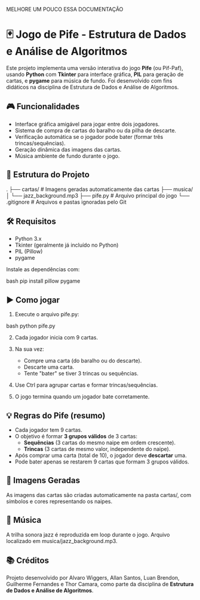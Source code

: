 MELHORE UM POUCO ESSA DOCUMENTAÇÃO
# 🃏 Jogo de Pife - Estrutura de Dados e Análise de Algoritmos

Este projeto implementa uma versão interativa do jogo **Pife** (ou Pif-Paf), usando **Python** com **Tkinter** para interface gráfica, **PIL** para geração de cartas, e **pygame** para música de fundo. Foi desenvolvido com fins didáticos na disciplina de Estrutura de Dados e Análise de Algoritmos.

## 🎮 Funcionalidades

- Interface gráfica amigável para jogar entre dois jogadores.
- Sistema de compra de cartas do baralho ou da pilha de descarte.
- Verificação automática se o jogador pode bater (formar três trincas/sequências).
- Geração dinâmica das imagens das cartas.
- Música ambiente de fundo durante o jogo.

## 🧩 Estrutura do Projeto

.
├── cartas/                # Imagens geradas automaticamente das cartas
├── musica/
│   └── jazz_background.mp3
├── pife.py                # Arquivo principal do jogo
└── .gitignore             # Arquivos e pastas ignoradas pelo Git


## 🛠️ Requisitos

- Python 3.x
- Tkinter (geralmente já incluído no Python)
- PIL (Pillow)
- pygame

Instale as dependências com:

bash
pip install pillow pygame


## ▶️ Como jogar

1. Execute o arquivo pife.py:
   
bash
   python pife.py


2. Cada jogador inicia com 9 cartas.

3. Na sua vez:
   - Compre uma carta (do baralho ou do descarte).
   - Descarte uma carta.
   - Tente "bater" se tiver 3 trincas ou sequências.

4. Use Ctrl para agrupar cartas e formar trincas/sequências.

5. O jogo termina quando um jogador bate corretamente.

## 💡 Regras do Pife (resumo)

- Cada jogador tem 9 cartas.
- O objetivo é formar **3 grupos válidos** de 3 cartas:
  - **Sequências** (3 cartas do mesmo naipe em ordem crescente).
  - **Trincas** (3 cartas de mesmo valor, independente do naipe).
- Após comprar uma carta (total de 10), o jogador deve **descartar** uma.
- Pode bater apenas se restarem 9 cartas que formam 3 grupos válidos.

## 📸 Imagens Geradas

As imagens das cartas são criadas automaticamente na pasta cartas/, com símbolos e cores representando os naipes.

## 🎵 Música

A trilha sonora jazz é reproduzida em loop durante o jogo. Arquivo localizado em musica/jazz_background.mp3.

## 📚 Créditos

Projeto desenvolvido por Alvaro Wiggers, Allan Santos, Luan Brendon, Guilherme Fernandes e Thor Camara, como parte da disciplina de **Estrutura de Dados e Análise de Algoritmos**.


